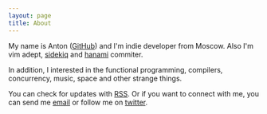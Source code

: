 ```yaml
---
layout: page
title: About
---
```


My name is Anton ([GitHub][github]) and I'm indie developer from Moscow.
Also I'm vim adept, [sidekiq][sidekiq] and [hanami][hanami] commiter.

In addition, I interested in the functional programming, compilers, concurrency, music, space and other strange things.

You can check for updates with [RSS][rss].
Or if you want to connect with me, you can send me
<a href="mailto:antondavydov.o@gmail.com">email</a> or follow me on [twitter][twitter].

[sidekiq]: http://sidekiq.org
[hanami]: http://hanamirb.org
[twitter]: https://twitter.com/anton_davydov
[rss]: http://davydovanton.github.io/rss.xml
[github]: https://github.com/davydovanton
